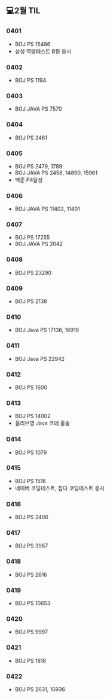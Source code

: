 ## 💻2월 TIL

### 0401
* BOJ PS 15486
* 삼성 역량테스트 B형 응시

### 0402
* BOJ PS 1194

### 0403
* BOJ JAVA PS 7570

### 0404
* BOJ PS 2461

### 0405
* BOJ PS 2479, 1789
* BOJ JAVA PS 2458, 14890, 15961
* 백준 P4달성

### 0406
* BOJ JAVA PS 11402, 11401

### 0407
* BOJ PS 17255
* BOJ JAVA PS 2042

### 0408
* BOJ PS 23290

### 0409
* BOJ PS 2138 

### 0410
* BOJ Java PS 17136, 16919

### 0411
* BOJ Java PS 22942

### 0412
* BOJ PS 1600

### 0413
* BOJ PS 14002
* 올리브영 Java 코테 올솔

### 0414
* BOJ PS 1079

### 0415
* BOJ PS 1516
* 네이버 코딩테스트, 잡다 코딩테스트 응시

### 0416
* BOJ PS 2406

### 0417
* BOJ PS 3967

### 0418
* BOJ PS 2616

### 0419
* BOJ PS 10653

### 0420
* BOJ PS 9997

### 0421
* BOJ PS 1818

### 0422
* BOJ PS 2631, 16936
